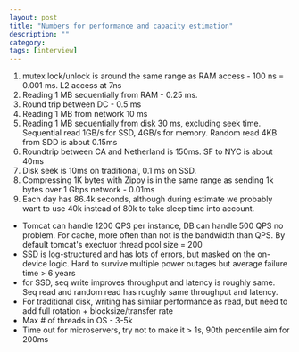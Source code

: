 ```yaml
---
layout: post
title: "Numbers for performance and capacity estimation" 
description: ""
category: 
tags: [interview]
---
```


1. mutex lock/unlock is around the same range as RAM access - 100 ns = 0.001 ms. L2 access at 7ns
2. Reading 1 MB sequentially from RAM - 0.25 ms.
3. Round trip between DC - 0.5 ms
4. Reading 1 MB from network 10 ms
5. Reading 1 MB sequentially from disk 30 ms, excluding seek time. Sequential read 1GB/s for SSD, 4GB/s for memory. Random read 4KB from SDD is about 0.15ms
6. Roundtrip between CA and Netherland is 150ms. SF to NYC is about 40ms
7. Disk seek is 10ms on traditional, 0.1 ms on SSD.
8. Compressing 1K bytes with Zippy is in the same range as sending 1k bytes over 1 Gbps network - 0.01ms
9. Each day has 86.4k seconds, although during estimate we probably want to use 40k instead of 80k to take sleep time into account.

* Tomcat can handle 1200 QPS per instance, DB can handle 500 QPS no problem. For cache, more often than not is the bandwidth than QPS. By default tomcat's exectuor thread pool size = 200
* SSD is log-structured and has lots of errors, but masked on the on-device logic. Hard to survive multiple power outages but average failure time > 6 years
* for SSD, seq write improves throughput and latency is roughly same. Seq read and random read has roughly same throughput and latency. 
* For traditional disk, writing has similar performance as read, but need to add full rotation + blocksize/transfer rate
* Max # of threads in OS - 3-5k
* Time out for microservers, try not to make it > 1s, 90th percentile aim for 200ms
